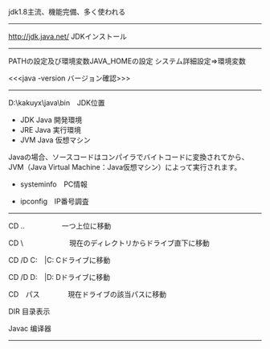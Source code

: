 jdk1.8主流、機能完備、多く使われる
****
http://jdk.java.net/ JDKインストール
****
PATHの設定及び環境変数JAVA_HOMEの設定
システム詳細設定⇒環境変数

<<<java -version バージョン確認>>>
****
D:\kakuyx\java\bin　JDK位置

* JDK Java 開発環境
* JRE  Java 実行環境
* JVM  Java 仮想マシン

Javaの場合、ソースコードはコンパイラでバイトコードに変換されてから、JVM（Java Virtual Machine：Java仮想マシン）によって実行されます。

* systeminfo　PC情報

* ipconfig　IP番号調査
****

CD ..　　　　　     一つ上位に移動

CD \ 　　　　　　 現在のディレクトリからドライブ直下に移動

CD /D C:　|C:   Cドライブに移動

CD /D D:　|D:   Dドライブに移動

CD　パス　　　　現在ドライブの該当パスに移動

DIR 目录表示

Javac 编译器
****